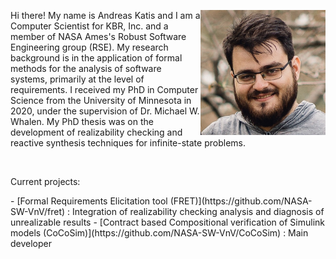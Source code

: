 <div>
<img src="andreaskatis.jpg" width="200" style="float:right;"/>

<p> Hi there! My name is Andreas Katis and I am a Computer Scientist for KBR, Inc. and a member of NASA Ames's Robust Software Engineering group (RSE).
My research background is in the application of formal methods for the analysis of software systems, primarily at the level of requirements.
I received my PhD in Computer Science from the University of Minnesota in 2020, under the supervision of Dr. Michael W. Whalen. My PhD thesis was on the
development of realizability checking and reactive synthesis techniques for infinite-state problems. </p>
</div>

&nbsp;
&nbsp;
&nbsp;

<div>
  <p>Current projects:</p>
</div>
- [Formal Requirements Elicitation tool (FRET)](https://github.com/NASA-SW-VnV/fret) : Integration of realizability checking analysis and diagnosis of unrealizable results
- [Contract based Compositional verification of Simulink models (CoCoSim)](https://github.com/NASA-SW-VnV/CoCoSim) : Main developer
